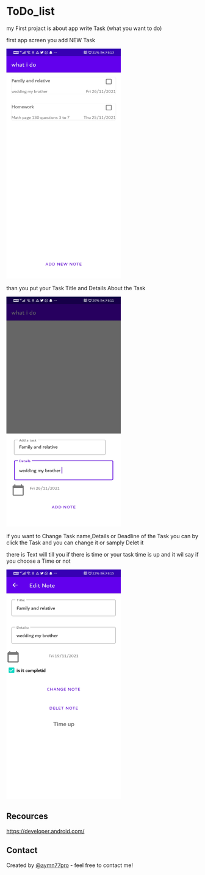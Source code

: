 # ToDo_list
my First projact is about app write Task (what you want to do)


first app screen you add NEW Task

<img src="https://github.com/aymn77pro/ToDo_list/blob/master/ImageExample/Screenshot_20211120_201331_com.example.todolist.jpg" width="300" height="600" />

than you put your Task Title and Details About the Task

<img src="https://github.com/aymn77pro/ToDo_list/blob/master/ImageExample/Screenshot_20211120_201139_com.example.todolist.jpg" width="300" height="600" />

if you want to Change Task name,Details or Deadline of the Task you can by click the Task and you can change it or samply Delet it


there is Text will till you if there is time or your task time is up and it wil say if you choose a Time or not


<img src="https://github.com/aymn77pro/ToDo_list/blob/master/ImageExample/Screenshot_20211120_201557_com.example.todolist.jpg" width="300" height="600" />

## Recources
https://developer.android.com/
## Contact
Created by [@aymn77pro](https://github.com/aymn77pro) - feel free to contact me!
